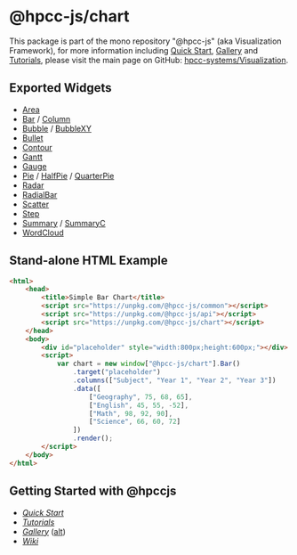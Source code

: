 # @hpcc-js/chart
This package is part of the mono repository "@hpcc-js" (aka Visualization Framework), for more information including [Quick Start](https://github.com/hpcc-systems/Visualization/wiki/Quick-Start), [Gallery](https://raw.githack.com/hpcc-systems/Visualization/master/demos/gallery/gallery.html) and [Tutorials](https://github.com/hpcc-systems/Visualization/wiki/Tutorials), please visit the main page on GitHub:  [hpcc-systems/Visualization](https://github.com/hpcc-systems/Visualization).

## Exported Widgets
* [Area](https://raw.githack.com/hpcc-systems/Visualization/master/demos/gallery/playground.html?./samples/chart/Area/Area.js)
* [Bar](https://raw.githack.com/hpcc-systems/Visualization/master/demos/gallery/playground.html?./samples/chart/Bar/Basic.js) / [Column](https://raw.githack.com/hpcc-systems/Visualization/master/demos/gallery/playground.html?./samples/chart/Column/Column.js)
* [Bubble](https://raw.githack.com/hpcc-systems/Visualization/master/demos/gallery/playground.html?./samples/misc/Bubble.js) / [BubbleXY](https://raw.githack.com/hpcc-systems/Visualization/master/demos/gallery/playground.html?./samples/chart/BubbleXY/BubbleXY.js)
* [Bullet](https://raw.githack.com/hpcc-systems/Visualization/master/demos/gallery/playground.html?./samples/chart/Bullet.js)
* [Contour](https://raw.githack.com/hpcc-systems/Visualization/master/demos/gallery/playground.html?./samples/chart/Contour/Contour.js)
* [Gantt](https://raw.githack.com/hpcc-systems/Visualization/master/demos/gallery/playground.html?./samples/chart/Gantt/Gantt%20II.js)
* [Gauge](https://raw.githack.com/hpcc-systems/Visualization/master/demos/gallery/playground.html?./samples/widget/Gauge.js)
* [Pie](https://raw.githack.com/hpcc-systems/Visualization/master/demos/gallery/playground.html?./samples/chart/Pie/Pie.js) / [HalfPie](https://raw.githack.com/hpcc-systems/Visualization/master/demos/gallery/playground.html?./samples/chart/Pie/HalfPie.js) / [QuarterPie](https://raw.githack.com/hpcc-systems/Visualization/master/demos/gallery/playground.html?./samples/chart/Pie/QuarterPie.js)
* [Radar](https://raw.githack.com/hpcc-systems/Visualization/master/demos/gallery/playground.html?./samples/chart/Radar/Hex.js)
* [RadialBar](https://raw.githack.com/hpcc-systems/Visualization/master/demos/gallery/playground.html?./samples/chart/Radial%20Bar.js)
* [Scatter](https://raw.githack.com/hpcc-systems/Visualization/master/demos/gallery/playground.html?./samples/chart/Scatter/Sized%20Scatter.js)
* [Step](https://raw.githack.com/hpcc-systems/Visualization/master/demos/gallery/playground.html?./samples/chart/Step.js)
* [Summary](https://raw.githack.com/hpcc-systems/Visualization/master/demos/gallery/playground.html?./samples/chart/Summary.js) / [SummaryC](https://raw.githack.com/hpcc-systems/Visualization/master/demos/gallery/playground.html?./samples/chart/SummaryC.js)
* [WordCloud](https://raw.githack.com/hpcc-systems/Visualization/master/demos/gallery/playground.html?./samples/misc/Word%20Cloud.js)

## Stand-alone HTML Example
```html
<html>
    <head>
        <title>Simple Bar Chart</title>
        <script src="https://unpkg.com/@hpcc-js/common"></script>
        <script src="https://unpkg.com/@hpcc-js/api"></script>
        <script src="https://unpkg.com/@hpcc-js/chart"></script>
    </head>
    <body>
        <div id="placeholder" style="width:800px;height:600px;"></div>
        <script>
            var chart = new window["@hpcc-js/chart"].Bar()
                .target("placeholder")
                .columns(["Subject", "Year 1", "Year 2", "Year 3"])
                .data([
                    ["Geography", 75, 68, 65],
                    ["English", 45, 55, -52],
                    ["Math", 98, 92, 90],
                    ["Science", 66, 60, 72]
                ])
                .render();
        </script>
    </body>
</html>
```

## Getting Started with @hpccjs
* _[Quick Start](https://github.com/hpcc-systems/Visualization/wiki/Quick-Start)_
* _[Tutorials](https://github.com/hpcc-systems/Visualization/wiki/Tutorials)_
* _[Gallery](https://raw.githack.com/hpcc-systems/Visualization/master/demos/gallery/gallery.html)_ ([alt](https://rawgit.com/hpcc-systems/Visualization/master/demos/gallery/gallery.html))
* _[Wiki](https://github.com/hpcc-systems/Visualization/wiki)_
